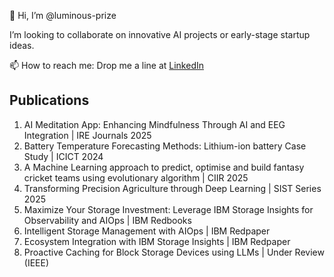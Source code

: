 👋 Hi, I’m @luminous-prize

I’m looking to collaborate on innovative AI projects or early-stage startup ideas.

 📫 How to reach me: Drop me a line at [LinkedIn](https://www.linkedin.com/in/utkarsh-singh-245a14219)

## Publications

1. AI Meditation App: Enhancing Mindfulness Through AI and EEG Integration | IRE Journals 2025
2. Battery Temperature Forecasting Methods: Lithium-ion battery Case Study | ICICT 2024
3. A Machine Learning approach to predict, optimise and build fantasy cricket teams using evolutionary algorithm | CIIR 2025
4. Transforming Precision Agriculture through Deep Learning | SIST Series 2025
5. Maximize Your Storage Investment: Leverage IBM Storage Insights for Observability and AIOps | IBM Redbooks
6. Intelligent Storage Management with AIOps | IBM Redpaper
7. Ecosystem Integration with IBM Storage Insights | IBM Redpaper
8. Proactive Caching for Block Storage Devices using LLMs | Under Review (IEEE)

<!---
luminous-prize/luminous-prize is a ✨ special ✨ repository because its `README.md` (this file) appears on your GitHub profile.
You can click the Preview link to take a look at your changes.
--->
